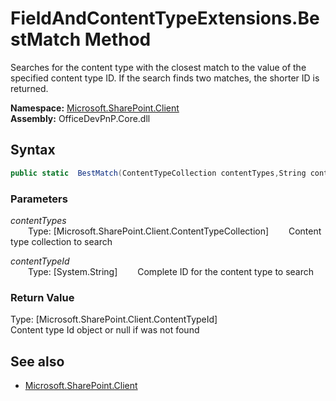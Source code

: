 # FieldAndContentTypeExtensions.BestMatch Method  
Searches for the content type with the closest match to the value of the specified content type ID. 
            If the search finds two matches, the shorter ID is returned.  

**Namespace:** [Microsoft.SharePoint.Client](Microsoft.SharePoint.Client.md)  
**Assembly:** OfficeDevPnP.Core.dll  
## Syntax
```C#
public static  BestMatch(ContentTypeCollection contentTypes,String contentTypeId)
```
### Parameters
*contentTypes*  
&emsp;&emsp;Type: [Microsoft.SharePoint.Client.ContentTypeCollection] 
&emsp;&emsp;Content type collection to search  
  
*contentTypeId*  
&emsp;&emsp;Type: [System.String] 
&emsp;&emsp;Complete ID for the content type to search  
  
### Return Value
Type: [Microsoft.SharePoint.Client.ContentTypeId]  
Content type Id object or null if was not found

## See also
- [Microsoft.SharePoint.Client](Microsoft.SharePoint.Client.md)
